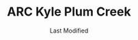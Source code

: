 ---
layout: location-page
date: Last Modified
description: "Local COVID-19 testing is available at ARC Kyle Plum Creek in Kyle, Texas, USA."
permalink: "locations/texas/kyle/arc-kyle-plum-creek/"
tags:
  - locations
  - texas
title: ARC Kyle Plum Creek
uniqueName: arc-kyle-plum-creek
state: Texas
stateAbbr: TX
hood: "Kyle"
address: "4100 Everett Street Suite 400"
city: "Kyle"
zip: "78640"
zipsNearby: "76831 78101 73301 73344 78701 78702 78703 78704 78705 78708 78709 78710 78711 78712 78713 78714 78715 78716 78717 78718 78719 78720 78721 78722 78723 78724 78725 78726 78727 78728 78729 78730 78731 78732 78733 78734 78735 78736 78737 78738 78739 78741 78742 78744 78745 78746 78747 78748 78749 78750 78751 78752 78753 78754 78755 78756 78757 78758 78759 78760 78761 78762 78763 78764 78765 78766 78767 78768 78769 78772 78773 78774 78778 78779 78780 78781 78783 78785 78789 78799 76511 78602 78604 78605 78606 78004 78006 78015 78608 78610 78611 78612 78613 78630 78108 78013 78109 78614 78615 78616 78617 78619 78620 78621 78112 78622 78623 78941 76527 78114 78626 78627 78628 78633 78115 78942 78116 78629 78658 76530 78632 78023 77967 78634 78635 76537 78636 78027 78638 78639 78640 78945 78121 78641 78645 78646 78122 78947 78642 78948 78644 78648 78650 78651 78123 78054 78652 78653 78654 78657 78124 78655 78656 77975 78949 78130 78131 78132 78133 78135 78140 78659 78143 78660 78691 78952 78661 78662 78953 78663 78664 78665 78680 78681 78682 78683 78152 78201 78202 78203 78204 78205 78206 78207 78208 78209 78210 78211 78212 78213 78214 78215 78216 78217 78218 78219 78220 78221 78222 78223 78224 78225 78226 78227 78228 78229 78230 78231 78232 78233 78234 78235 78236 78237 78238 78239 78240 78241 78242 78243 78244 78245 78246 78247 78248 78249 78250 78251 78252 78253 78254 78255 78256 78257 78258 78259 78260 78261 78263 78264 78265 78266 78268 78269 78270 78278 78279 78280 78283 78284 78285 78287 78288 78289 78291 78292 78293 78294 78295 78296 78297 78298 78299 78666 78667 78154 78956 76573 78155 78156 77984 78159 78957 78669 78070 78163 78670 78160 78671 78161 76574 76577 76578 78148 78150 78959 78673 78960 78074 78674 77994 78963 78675 78676 78677 78262 78275 78286 78786 78788 78798" 
mapUrl: "http://maps.apple.com/?q=ARC+Kyle+Plum+Creek&address=4100+Everett+Street+Suite+400,Kyle,Texas,78640"
locationType: Drive-thru
phone: "512-295-1333"
website: "https://www.austinregionalclinic.com/make-an-appointment/"
onlineBooking: true
closed: undefined
closedUpdate: April 21st, 2020
notes: "By appointment only. Requires phone screen."
days: Weekdays
hours: 8AM-5PM
ctaMessage: Schedule a test
ctaUrl: "https://www.austinregionalclinic.com/make-an-appointment/"
---